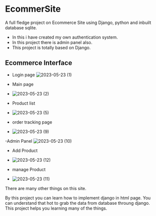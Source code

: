 # EcommerSite
A full fledge project on Ecommerce Site using Django, python and inbuilt database sqlite.

- In this i have created my own authentication system.
- In this project there is admin panel also. 
- This project is totally based on Django.

## Ecommerce Interface

- Login page
![2023-05-23 (1)](https://github.com/AnukulSri/EcommerSite/assets/97351156/964e573b-5e58-4ddc-882f-9b6ec794016a)

- Main page
- ![2023-05-23 (2)](https://github.com/AnukulSri/EcommerSite/assets/97351156/e64111ab-8ae9-4ece-9587-f20400c83692)

- Product list
- ![2023-05-23 (5)](https://github.com/AnukulSri/EcommerSite/assets/97351156/7e61a694-da18-41e4-b263-d270c1dbd9b6)

- order tracking page
- ![2023-05-23 (9)](https://github.com/AnukulSri/EcommerSite/assets/97351156/634f606b-4e63-4df3-97ab-5e5e1f0660c6)


-Admin Panel
![2023-05-23 (10)](https://github.com/AnukulSri/EcommerSite/assets/97351156/8b01531c-c47c-46d4-a97a-3ceb7d7d5580)

- Add Product
- ![2023-05-23 (12)](https://github.com/AnukulSri/EcommerSite/assets/97351156/fdb587e9-0bf2-4ce0-a692-604fd37f1f52)

- manage Product
- ![2023-05-23 (11)](https://github.com/AnukulSri/EcommerSite/assets/97351156/2ec3f228-4fa9-4392-8e10-a41ec2cdea68)


There are many other things on this site.

By this project you can learn how to implement django in html page. You can understand that hot to grab the data from database throung django.
This project helps you learning many of the things.


